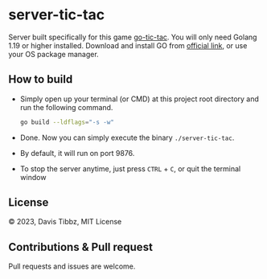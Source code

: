# server-tic-tac

Server built specifically for this game [go-tic-tac](https://github.com/Longwater1234/go-tic-tac). You will only
need Golang 1.19 or higher installed. Download and install GO from [official link](https://go.dev/dl/), or use your OS
package manager.

## How to build

- Simply open up your terminal (or CMD) at this project root directory and run the following command.

    ```bash
    go build --ldflags="-s -w"
    ```
- Done. Now you can simply execute the binary `./server-tic-tac`.
- By default, it will run on port 9876.
- To stop the server anytime, just press `CTRL` + `C`, or quit the terminal window


## License 
&copy; 2023, Davis Tibbz, MIT License

## Contributions & Pull request

Pull requests and issues are welcome.
